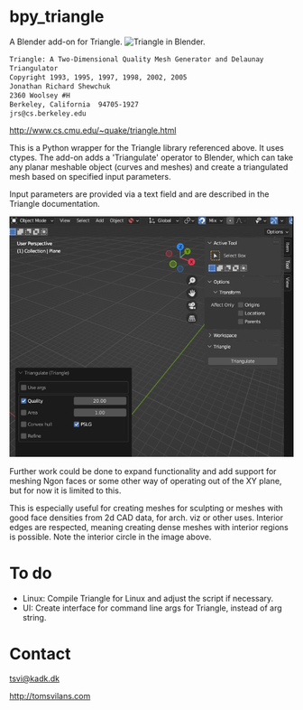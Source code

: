# bpy_triangle
A Blender add-on for Triangle.
![Triangle in Blender.](https://raw.githubusercontent.com/tsvilans/bpy_triangle/master/triangle.png)

```
Triangle: A Two-Dimensional Quality Mesh Generator and Delaunay Triangulator
Copyright 1993, 1995, 1997, 1998, 2002, 2005
Jonathan Richard Shewchuk
2360 Woolsey #H
Berkeley, California  94705-1927
jrs@cs.berkeley.edu
```

http://www.cs.cmu.edu/~quake/triangle.html

This is a Python wrapper for the Triangle library referenced above. It uses ctypes.
The add-on adds a 'Triangulate' operator to Blender, which can take any planar meshable object 
(curves and meshes) and create a triangulated mesh based on specified input parameters.

Input parameters are provided via a text field and are described in the Triangle documentation.

![Triangle in Blender.](https://raw.githubusercontent.com/tsvilans/bpy_triangle/master/triangle_ui.png)

Further work could be done to expand functionality and add support for meshing Ngon faces or some 
other way of operating out of the XY plane, but for now it is limited to this.

This is especially useful for creating meshes for sculpting or meshes with good face densities
from 2d CAD data, for arch. viz or other uses. Interior edges are respected, meaning creating
dense meshes with interior regions is possible. Note the interior circle in the image above.

# To do

- Linux: Compile Triangle for Linux and adjust the script if necessary.
- UI: Create interface for command line args for Triangle, instead of arg string.

# Contact

tsvi@kadk.dk

http://tomsvilans.com
